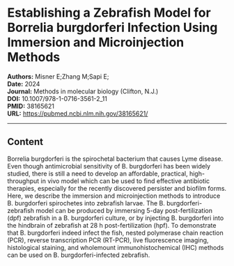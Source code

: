 # Establishing a Zebrafish Model for Borrelia burgdorferi Infection Using Immersion and Microinjection Methods

**Authors:** Misner E;Zhang M;Sapi E;  
**Date:** 2024  
**Journal:** Methods in molecular biology (Clifton, N.J.)  
**DOI:** 10.1007/978-1-0716-3561-2_11  
**PMID:** 38165621  
**URL:** https://pubmed.ncbi.nlm.nih.gov/38165621/

---

## Content

Borrelia burgdorferi is the spirochetal bacterium that causes Lyme disease. Even though antimicrobial sensitivity of B. burgdorferi has been widely studied, there is still a need to develop an affordable, practical, high-throughput in vivo model which can be used to find effective antibiotic therapies, especially for the recently discovered persister and biofilm forms. Here, we describe the immersion and microinjection methods to introduce B. burgdorferi spirochetes into zebrafish larvae. The B. burgdorferi-zebrafish model can be produced by immersing 5-day post-fertilization (dpf) zebrafish in a B. burgdorferi culture, or by injecting B. burgdorferi into the hindbrain of zebrafish at 28 h post-fertilization (hpf). To demonstrate that B. burgdorferi indeed infect the fish, nested polymerase chain reaction (PCR), reverse transcription PCR (RT-PCR), live fluorescence imaging, histological staining, and wholemount immunohistochemical (IHC) methods can be used on B. burgdorferi-infected zebrafish.
